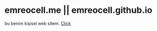 # emreocell.me || emreocell.github.io
bu benim kişisel web sitem.
<a href="https://emreocell.me" target="_blank">Click</a>

